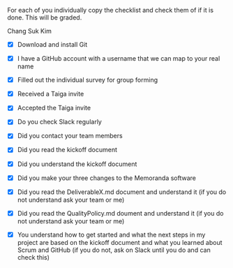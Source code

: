 For each of you individually copy the checklist and check them of if it is done. This will be graded.

Chang Suk Kim
  
- [x] Download and install Git
  
- [x] I have a GitHub account with a username that we can map to your real name

- [x] Filled out the individual survey for group forming

- [x] Received a Taiga invite

- [x] Accepted the Taiga invite

- [x] Do you check Slack regularly

- [x] Did you contact your team members

- [x] Did you read the kickoff document

- [x] Did you understand the kickoff document

- [x] Did you make your three changes to the Memoranda software

- [x] Did you read the DeliverableX.md document and understand it (if you do not understand ask your team or me)

- [x] Did you read the QualityPolicy.md doument and understand it (if you do not understand ask your team or me)

- [x] You understand how to get started and what the next steps in my project are based on the kickoff document and what you learned about Scrum and GitHub (if you do not, ask on Slack until you do and can check this)
